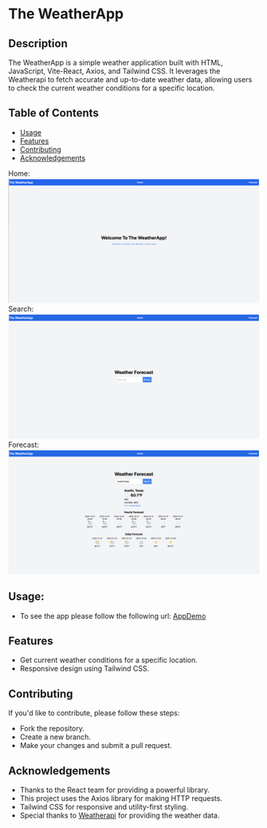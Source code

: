 # The WeatherApp

## Description

The WeatherApp is a simple weather application built with HTML, JavaScript, Vite-React, Axios, and Tailwind CSS. It leverages the Weatherapi to fetch accurate and up-to-date weather data, allowing users to check the current weather conditions for a specific location.

## Table of Contents

- [Usage](#usage)
- [Features](#features)
- [Contributing](#contributing)
- [Acknowledgements](#acknowledgements)

Home:
![Home Screen](/public/assets/Home.png)
Search:
![Search Screen](/public/assets/Search.png)
Forecast:
![Forecast Screen](/public/assets/Forecastresults.png)

## Usage:

- To see the app please follow the following url:
  [AppDemo](https://strong-nougat-f62d3d.netlify.app)

## Features

- Get current weather conditions for a specific location.
- Responsive design using Tailwind CSS.

## Contributing

If you'd like to contribute, please follow these steps:

- Fork the repository.
- Create a new branch.
- Make your changes and submit a pull request.

## Acknowledgements

- Thanks to the React team for providing a powerful library.
- This project uses the Axios library for making HTTP requests.
- Tailwind CSS for responsive and utility-first styling.
- Special thanks to [Weatherapi](https://www.weatherapi.com/) for providing the weather data.
